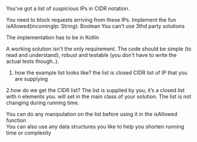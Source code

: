 You've got a list of suspicious IPs in CIDR notation. 

You need to block requests arriving from these IPs. Implement the  fun isAllowed(incomingIp: String): Boolean
You can't use 3thd party solutions



The implementation has to be in Kotlin



A working solution isn't the only requirement. The code should be simple (to read and understand), robust and testable (you don't have to write the actual tests though..). 


1. how the example list looks like? the list is closed CIDR list of IP that you are supplying 

2.how do we get the CIDR list? 
The list is supplied by you, it’s a closed list with n elements you. will set in the main class of your solution.
The list is not changing during running time.


You can do any manipulation on the list before using it in the isAllowed function  
You can also use any data structures you like to help you shorten running time or complexity

